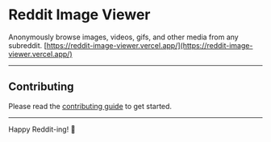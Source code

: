 # Reddit Image Viewer

Anonymously browse images, videos, gifs, and other media from any subreddit. [https://reddit-image-viewer.vercel.app/](https://reddit-image-viewer.vercel.app/)

---

## Contributing

Please read the [contributing guide](/CONTRIBUTING.md) to get started.

---

Happy Reddit-ing! 🍻
